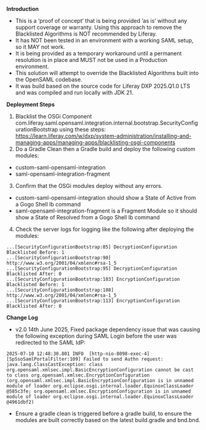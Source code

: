 **Introduction**
- This is a ‘proof of concept’ that is being provided ‘as is’ without any support coverage or warranty. Using this approach to remove the Blacklisted Algorithms is NOT recommended by Liferay.
- It has NOT been tested in an environment with a working SAML setup, so it MAY not work.
- It is being provided as a temporary workaround until a permanent resolution is in place and MUST not be used in a Production environment.
- This solution will attempt to override the Blacklisted Algorithms built into the OpenSAML codebase.
- It was build based on the source code for Liferay DXP 2025.Q1.0 LTS and was compiled and run locally with JDK 21.

**Deployment Steps**
1. Blacklist the OSGi Component com.liferay.saml.opensaml.integration.internal.bootstrap.SecurityConfigurationBootstrap using these steps: https://learn.liferay.com/w/dxp/system-administration/installing-and-managing-apps/managing-apps/blacklisting-osgi-components
2. Do a Gradle Clean then a Gradle build and deploy the following custom modules:
- custom-saml-opensaml-integration
- saml-opensaml-integration-fragment
3. Confirm that the OSGi modules deploy without any errors.
- custom-saml-opensaml-integration should show a State of Active from a Gogo Shell lb command 
- saml-opensaml-integration-fragment is a Fragment Module so it should show a State of Resolved from a Gogo Shell lb command 
4. Check the server logs for logging like the following after deploying the modules:
```
...[SecurityConfigurationBootstrap:85] DecryptionConfiguration Blacklisted Before: 1
...[SecurityConfigurationBootstrap:90] http://www.w3.org/2001/04/xmlenc#rsa-1_5
...[SecurityConfigurationBootstrap:95] DecryptionConfiguration Blacklisted After: 0
...[SecurityConfigurationBootstrap:103] EncryptionConfiguration Blacklisted Before: 1
...[SecurityConfigurationBootstrap:108] http://www.w3.org/2001/04/xmlenc#rsa-1_5
...[SecurityConfigurationBootstrap:113] EncryptionConfiguration Blacklisted After: 0
```

**Change Log**
- v2.0 14th June 2025, Fixed package dependency issue that was causing the following exception during SAML Login before the user was redirected to the SAML IdP:
```
2025-07-10 12:48:30.801 INFO  [http-nio-8098-exec-4][SpSsoSamlPortalFilter:109] Failed to send Authn request: java.lang.ClassCastException: class org.opensaml.xmlsec.impl.BasicEncryptionConfiguration cannot be cast to class org.opensaml.xmlsec.EncryptionConfiguration (org.opensaml.xmlsec.impl.BasicEncryptionConfiguration is in unnamed module of loader org.eclipse.osgi.internal.loader.EquinoxClassLoader @585c3fe; org.opensaml.xmlsec.EncryptionConfiguration is in unnamed module of loader org.eclipse.osgi.internal.loader.EquinoxClassLoader @4961dbf2)
```
- Ensure a gradle clean is triggered before a gradle build, to ensure the modules are built correctly based on the latest build.gradle and bnd.bnd.
